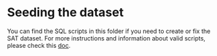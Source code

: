 # Seeding the dataset
You can find the SQL scripts in this folder if you need to create or fix the SAT dataset.
For more instructions and information about valid scripts, please check this [doc](https://docs.google.com/document/d/1k5TvxaNhKdr44aJIHWWtLk14Tzd2gbNX-J8YNoTj8u0/edit#heading=h.ls9oiedt9wyy).
